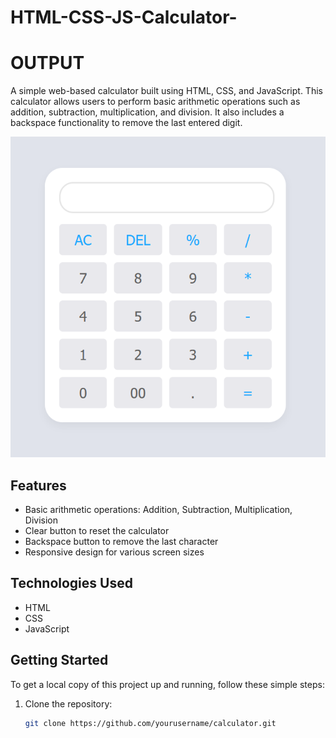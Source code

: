 # HTML-CSS-JS-Calculator-

# OUTPUT

A simple web-based calculator built using HTML, CSS, and JavaScript. This calculator allows users to perform basic arithmetic operations such as addition, subtraction, multiplication, and division. It also includes a backspace functionality to remove the last entered digit.

![Calculator Screenshot](screenshot/calculator.png)


## Features

- Basic arithmetic operations: Addition, Subtraction, Multiplication, Division
- Clear button to reset the calculator
- Backspace button to remove the last character
- Responsive design for various screen sizes

## Technologies Used

- HTML
- CSS
- JavaScript

## Getting Started

To get a local copy of this project up and running, follow these simple steps:

1. Clone the repository:
   ```bash
   git clone https://github.com/yourusername/calculator.git
